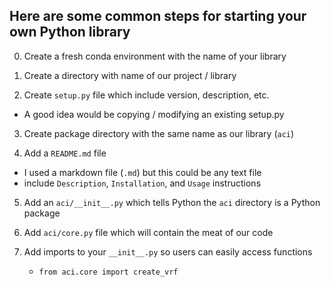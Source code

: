 
## Here are some common steps for starting your own Python library

0. Create a fresh conda environment with the name of your library

1. Create a directory with name of our project / library

2. Create `setup.py` file which include version, description, etc.
  - A good idea would be copying / modifying an existing setup.py

3. Create package directory with the same name as our library (`aci`)

4. Add a `README.md` file 
  - I used a markdown file (`.md`) but this could be any text file
  - include `Description`, `Installation`, and `Usage` instructions

5. Add an `aci/__init__.py` which tells Python the `aci` directory is a Python package

6. Add `aci/core.py` file which will contain the meat of our code

7. Add imports to your `__init__.py` so users can easily access functions
   - `from aci.core import create_vrf`




